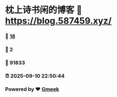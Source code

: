# 枕上诗书闲的博客 :link: https://blog.587459.xyz/ 
### :page_facing_up: [18](https://blog.587459.xyz//tag.html) 
### :speech_balloon: 2 
### :hibiscus: 91833 
### :alarm_clock: 2025-09-10 22:50:44 
### Powered by :heart: [Gmeek](https://github.com/Meekdai/Gmeek)
